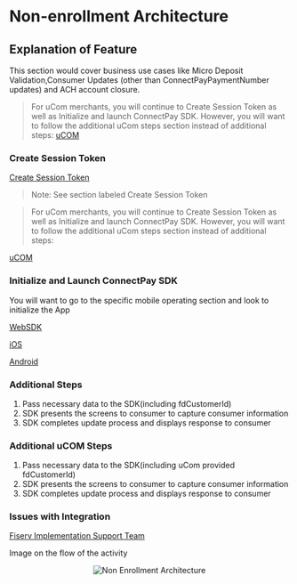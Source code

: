 # Non-enrollment Architecture

## Explanation of Feature

This section would cover business use cases like Micro Deposit Validation,Consumer Updates (other than ConnectPayPaymentNumber updates) and ACH account closure.


>For uCom merchants, you will continue to Create Session Token as well as Initialize and launch ConnectPay SDK. However, you will want to follow the additional uCom steps section instead of additional steps:
[uCOM](?path=./docs/documentation/Standard_Implementation_Guide.md)

### Create Session Token 

[Create Session Token](?path=./docs/implementationguide.md)
>Note: See section labeled Create Session Token


>For uCom merchants, you will continue to Create Session Token as well as Initialize and launch ConnectPay SDK. However, you will want to follow the additional uCom steps section instead of additional steps:

[uCOM](?path=docs/documentation/Standard_Implementation_Guide.md)

### Initialize and Launch ConnectPay SDK

You will want to go to the specific mobile operating section and look to initialize the App

[WebSDK](?path=./docs/websdk.md)

[iOS](?path=./docs/iossdk.md)

[Android](?path=./docs/androidsdk.md)

### Additional Steps
<ol>
  <li>Pass necessary data to the SDK(including fdCustomerId)</li>
  <li>SDK presents the screens to consumer to capture consumer information</li>
  <li>SDK completes update process and displays response to consumer</li>
</ol>

### Additional uCOM Steps
<ol>
  <li>Pass necessary data to the SDK(including uCom provided fdCustomerId)</li>
  <li>SDK presents the screens to consumer to capture consumer information</li>
  <li>SDK completes update process and displays response to consumer</li>
</ol>

### Issues with Integration

[Fiserv Implementation Support Team](mailto:DL-GBL-VASDelivery@fiserv.com)

Image on the flow of the activity
<center><img src="https://raw.githubusercontent.com/Fiserv/connect-pay/develop/assets/images/Non-Enrollment Architecture.png" alt="Non Enrollment Architecture" class="center"></center>
